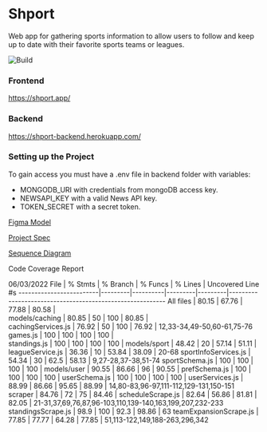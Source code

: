 # Shport
Web app for gathering sports information to allow users to follow and keep up to date with their favorite sports teams or leagues.

![Build](https://github.com/MuchQuak/308-309_Project/actions/workflows/node.js.yml/badge.svg)

### Frontend
https://shport.app/
### Backend
https://shport-backend.herokuapp.com/

### Setting up the Project
To gain access you must have a .env file in backend folder with variables:
- MONGODB_URI with credentials from mongoDB access key.
- NEWSAPI_KEY with a valid News API key.
- TOKEN_SECRET with a secret token.



[Figma Model](https://www.figma.com/file/f0ucVt7mll86NFlnncH12G/Main?node-id=0%3A1)

[Project Spec](https://docs.google.com/document/d/1CvLTWCfVWaoY2mrt_GCotynXVKvXM6Ump93yK021D_0/edit?usp=sharing)

[Sequence Diagram](https://app.diagrams.net/#G1QEdEjMCj-P-oYIIvUOYg4TIT5hP-Cz1E)


Code Coverage Report

06/03/2022
File                     | % Stmts | % Branch | % Funcs | % Lines | Uncovered Line #s
-------------------------|---------|----------|---------|---------|----------------------------------------------------------
All files                |   80.15 |    67.76 |   77.88 |   80.58 |                                                          
 models/caching          |   80.85 |       50 |     100 |   80.85 |                                                          
  cachingServices.js     |   76.92 |       50 |     100 |   76.92 | 12,33-34,49-50,60-61,75-76                               
  games.js               |     100 |      100 |     100 |     100 |                                                          
  standings.js           |     100 |      100 |     100 |     100 | 
 models/sport            |   48.42 |       20 |   57.14 |   51.11 | 
  leagueService.js       |   36.36 |       10 |   53.84 |   38.09 | 20-68
  sportInfoServices.js   |   54.34 |       30 |    62.5 |   58.13 | 9,27-28,37-38,51-74
  sportSchema.js         |     100 |      100 |     100 |     100 | 
 models/user             |   90.55 |    86.66 |      96 |   90.55 | 
  prefSchema.js          |     100 |      100 |     100 |     100 | 
  userSchema.js          |     100 |      100 |     100 |     100 |
  userServices.js        |   88.99 |    86.66 |   95.65 |   88.99 | 14,80-83,96-97,111-112,129-131,150-151
 scraper                 |   84.76 |       72 |      75 |   84.46 |
  scheduleScrape.js      |   82.64 |    56.86 |   81.81 |   82.05 | 21-31,37,69,76,87,96-103,110,139-140,163,199,207,232-233
  standingsScrape.js     |    98.9 |      100 |    92.3 |   98.86 | 63
  teamExpansionScrape.js |   77.85 |    77.77 |   64.28 |   77.85 | 51,113-122,149,188-263,296,342
